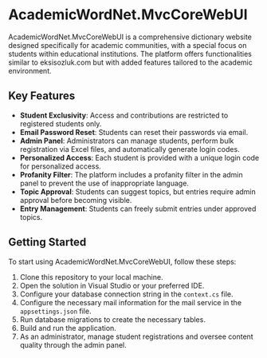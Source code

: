 # AcademicWordNet.MvcCoreWebUI

AcademicWordNet.MvcCoreWebUI is a comprehensive dictionary website designed specifically for academic communities, with a special focus on students within educational institutions. The platform offers functionalities similar to eksisozluk.com but with added features tailored to the academic environment.

## Key Features

- **Student Exclusivity**: Access and contributions are restricted to registered students only.
- **Email Password Reset**: Students can reset their passwords via email.
- **Admin Panel**: Administrators can manage students, perform bulk registration via Excel files, and automatically generate login codes.
- **Personalized Access**: Each student is provided with a unique login code for personalized access.
- **Profanity Filter**: The platform includes a profanity filter in the admin panel to prevent the use of inappropriate language.
- **Topic Approval**: Students can suggest topics, but entries require admin approval before becoming visible.
- **Entry Management**: Students can freely submit entries under approved topics.

## Getting Started

To start using AcademicWordNet.MvcCoreWebUI, follow these steps:

1. Clone this repository to your local machine.
2. Open the solution in Visual Studio or your preferred IDE.
3. Configure your database connection string in the `context.cs` file.
4. Configure the necessary mail information for the mail service in the `appsettings.json` file.
5. Run database migrations to create the necessary tables.
6. Build and run the application.
7. As an administrator, manage student registrations and oversee content quality through the admin panel.
